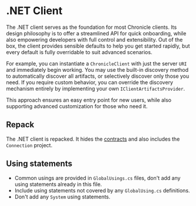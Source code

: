 # .NET Client

The .NET client serves as the foundation for most Chronicle clients. Its design philosophy is to
offer a streamlined API for quick onboarding, while also empowering developers with full control
and extensibility. Out of the box, the client provides sensible defaults to help you get started
rapidly, but every default is fully overridable to suit advanced scenarios.

For example, you can instantiate a `ChronicleClient` with just the server `URI` and immediately
begin working. You may use the built-in discovery method to automatically discover all artifacts,
or selectively discover only those you need. If you require custom behavior, you can override the
discovery mechanism entirely by implementing your own `IClientArtifactsProvider`.

This approach ensures an easy entry point for new users, while also supporting advanced
customization for those who need it.

## Repack

The .NET client is repacked. It hides the [contracts](../kernel/contracts.md) and
also includes the `Connection` project.

## Using statements

- Common usings are provided in `GlobalUsings.cs` files, don't add any using statements already in this file.
- Include using statements not covered by any `GlobalUsing.cs` definitions.
- Don't add any `System` using statements.
